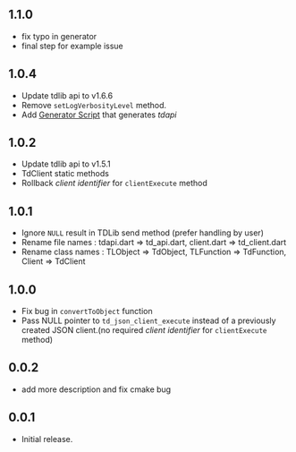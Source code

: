 ## 1.1.0
* fix typo in generator
* final step for example issue

## 1.0.4
* Update tdlib api to v1.6.6
* Remove ``setLogVerbosityLevel`` method.
* Add [Generator Script](\generator) that generates _tdapi_

## 1.0.2
* Update tdlib api to v1.5.1
* TdClient static methods
* Rollback _client identifier_ for `clientExecute` method

## 1.0.1
* Ignore `NULL` result in TDLib send method (prefer handling by user)
* Rename file names : tdapi.dart => td_api.dart, client.dart => td_client.dart 
* Rename class names : TLObject => TdObject, TLFunction => TdFunction, Client => TdClient
## 1.0.0
* Fix bug in `convertToObject` function
* Pass NULL pointer to `td_json_client_execute` instead of a previously created JSON client.(no required _client identifier_ for `clientExecute` method)

## 0.0.2
* add more description and fix cmake bug
## 0.0.1

* Initial release.
